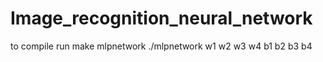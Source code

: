 # Image_recognition_neural_network
to compile run make mlpnetwork
 ./mlpnetwork w1 w2 w3 w4 b1 b2 b3 b4
